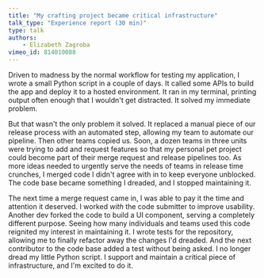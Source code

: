 ```yaml
---
title: "My crafting project became critical infrastructure"
talk_type: "Experience report (30 min)"
type: talk
authors:
    - Elizabeth Zagroba
vimeo_id: 814010088
---
```

Driven to madness by the normal workflow for testing my application, I wrote a small Python script in a couple of days. It called some APIs to build the app and deploy it to a hosted environment. It ran in my terminal, printing output often enough that I wouldn't get distracted. It solved my immediate problem. 

But that wasn't the only problem it solved. It replaced a manual piece of our release process with an automated step, allowing my team to automate our pipeline. Then other teams copied us. Soon, a dozen teams in three units were trying to add and request features so that my personal pet project could become part of their merge request and release pipelines too. As more ideas needed to urgently serve the needs of teams in release time crunches, I merged code I didn't agree with in to keep everyone unblocked. The code base became something I dreaded, and I stopped maintaining it. 

The next time a merge request came in, I was able to pay it the time and attention it deserved. I worked *with* the code submitter to improve usability. Another dev forked the code to build a UI component, serving a completely different purpose. Seeing how many individuals and teams used this code reignited my interest in maintaining it. I wrote tests for the repository, allowing me to finally refactor away the changes I'd dreaded. And the next contributor to the code base added a test without being asked. I no longer dread my little Python script. I support and maintain a critical piece of infrastructure, and I'm excited to do it.
